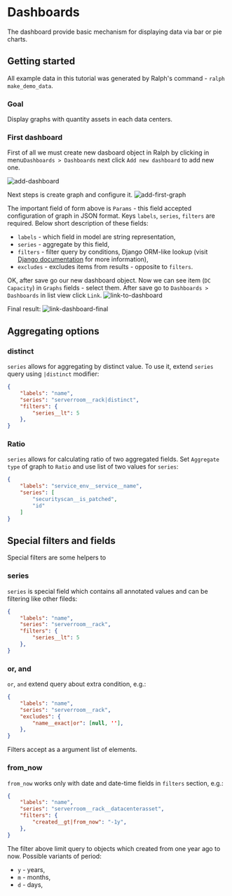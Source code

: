 # Dashboards

The dashboard provide basic mechanism for displaying data via bar or pie charts.


## Getting started
All example data in this tutorial was generated by Ralph's command - ``ralph make_demo_data``.

### Goal
Display graphs with quantity assets in each data centers.

### First dashboard
First of all we must create new dasboard object in Ralph by clicking in menu``Dashboards > Dashboards`` next click ``Add new dashboard`` to add new one.

![add-dashboard](/img/dashboard-create-dasboard.png "Add dashboard")


Next steps is create graph and configure it.
![add-first-graph](/img/dashboard-create-graph-dc.png "Add first-graph")

The important field of form above is ``Params`` - this field accepted configuration of graph in JSON format. Keys ``labels``, ``series``, ``filters`` are required.
Below short description of these fields:

  - ``labels`` - which field in model are string representation,
  - ``series`` - aggregate by this field,
  - ``filters`` - filter query by conditions, Django ORM-like lookup (visit [Django documentation](https://docs.djangoproject.com/en/1.8/ref/models/querysets/#id4) for more information),
  - ``excludes`` - excludes items from results - opposite to ``filters``.

OK, after save go our new dashboard object. Now we can see item (``DC Capacity``) in ``Graphs`` fields - select them. After save go to ``Dashboards > Dashboards`` in list view click ``Link``.
![link-to-dashboard](/img/dashboard-link.png "Link")

Final result:
![link-dashboard-final](/img/dashboard-final-dc.png "Final dashboard")

## Aggregating options

### distinct
``series`` allows for aggregating by distinct value. To use it, extend ``series`` query using ``|distinct`` modifier:
```json
{
    "labels": "name",
    "series": "serverroom__rack|distinct",
    "filters": {
        "series__lt": 5
    },
}
```

### Ratio
``series`` allows for calculating ratio of two aggregated fields. Set ``Aggregate type`` of graph to ``Ratio`` and use list
of two values for ``series``:
```json
{
    "labels": "service_env__service__name",
    "series": [
        "securityscan__is_patched",
        "id"
    ]
}
```


## Special filters and fields
Special filters are some helpers to

### series
``series`` is special field which contains all annotated values and can be filtering like other fileds:
```json
{
    "labels": "name",
    "series": "serverroom__rack",
    "filters": {
        "series__lt": 5
    },
}
```

### or, and
``or``, ``and`` extend query about extra condition, e.g.:
```json
{
    "labels": "name",
    "series": "serverroom__rack",
    "excludes": {
        "name__exact|or": [null, ''],
    },
}
```
Filters accept as a argument list of elements.

### from_now
``from_now`` works only with date and date-time fields in ``filters`` section, e.g.:
```json
{
    "labels": "name",
    "series": "serverroom__rack__datacenterasset",
    "filters": {
        "created__gt|from_now": "-1y",
    },
}
```
The filter above limit query to objects which created from one year ago to now. Possible variants of period:

  - ``y`` - years,
  - ``m`` - months,
  - ``d`` - days,

<!-- (TODO(mkurek): describe limit, sort) -->

